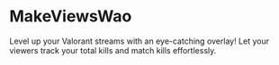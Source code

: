 # MakeViewsWao
Level up your Valorant streams with an eye-catching overlay! Let your viewers track your total kills and match kills effortlessly.
